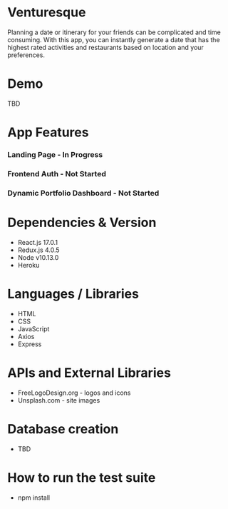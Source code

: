 # Venturesque
Planning a date or itinerary for your friends can be complicated and time consuming. With this app, you can instantly generate a date that has the highest rated activities and restaurants based on location and your preferences.

# Demo
TBD

# App Features
### Landing Page - In Progress
### Frontend Auth - Not Started
### Dynamic Portfolio Dashboard - Not Started

# Dependencies & Version
* React.js 17.0.1
* Redux.js 4.0.5
* Node v10.13.0
* Heroku

# Languages / Libraries
* HTML
* CSS
* JavaScript
* Axios
* Express

# APIs and External Libraries
* FreeLogoDesign.org - logos and icons
* Unsplash.com - site images

# Database creation
- TBD

# How to run the test suite
- npm install
